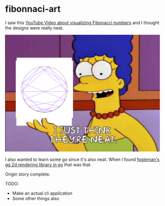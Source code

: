 # fibonnaci-art

I saw this [YouTube Video about visualizing Fibonacci numbers](https://youtu.be/o1eLKODSCqw) and I thought the designs were really neat.

![neat](./a_meme.png)

I also wanted to learn some go since it's also neat.
When I found  [fogleman's gg 2d rendering library in go](https://github.com/fogleman/gg) that was that.

Origin story complete.

TODO:
* Make an actual cli application
* Some other things also
